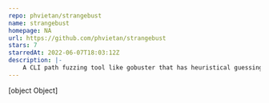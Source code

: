 ```yaml
---
repo: phvietan/strangebust
name: strangebust
homepage: NA
url: https://github.com/phvietan/strangebust
stars: 7
starredAt: 2022-06-07T18:03:12Z
description: |-
    A CLI path fuzzing tool like gobuster that has heuristical guessing
---
```


[object Object]
